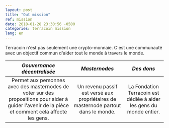 ```yaml
---
layout: post
title: "Out mission"
ref: mission
date: 2018-01-28 23:30:56 -0500
categories: terracoin mission
lang: en
---
```

Terracoin n'est pas seulement une crypto-monnaie. C'est une communauté avec un objectif commun d'aider tout le monde à travers le monde.

| *Gouvernance décentralisée* | *Masternodes* | *Des dons* |
|:----------:|:----------:|:----------:|
| Permet aux personnes avec des masternodes de voter sur des propositions pour aider à guider l'avenir de la pièce et comment cela affecte les gens. | Un revenu passif est versé aux propriétaires de masternode partout dans le monde. | La Fondation Terracoin est dédiée à aider les gens du monde entier. |

